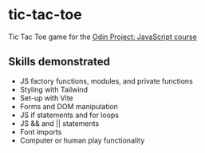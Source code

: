 # tic-tac-toe
Tic Tac Toe game for the <a href="https://www.theodinproject.com/lessons/node-path-javascript-tic-tac-toe">Odin Project: JavaScript course</a>

## Skills demonstrated

- JS factory functions, modules, and private functions
- Styling with Tailwind
- Set-up with Vite
- Forms and DOM manipulation
- JS if statements and for loops
- JS && and || statements
- Font imports
- Computer or human play functionality
